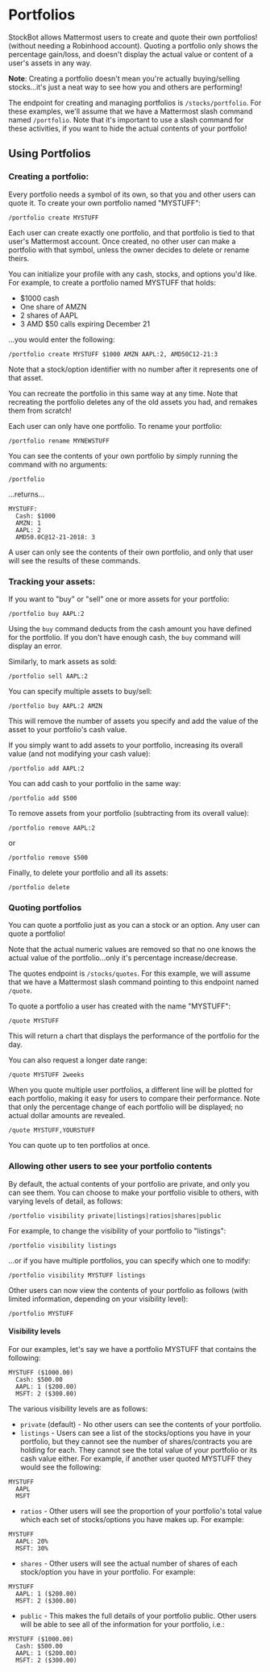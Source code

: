 # Portfolios

StockBot allows Mattermost users to create and quote their own portfolios! (without needing a Robinhood account). Quoting a portfolio only shows the percentage gain/loss, and doesn't display the actual value or content of a user's assets in any way.

**Note**: Creating a portfolio doesn't mean you're actually buying/selling stocks...it's just a neat way to see how you and others are performing!

The endpoint for creating and managing portfolios is `/stocks/portfolio`. For these examples, we'll assume that we have a Mattermost slash command named `/portfolio`. Note that it's important to use a slash command for these activities, if you want to hide the actual contents of your portfolio!

## Using Portfolios

### Creating a portfolio:

Every portfolio needs a symbol of its own, so that you and other users can quote it. To create your own portfolio named "MYSTUFF":

`/portfolio create MYSTUFF`

Each user can create exactly one portfolio, and that portfolio is tied to that user's Mattermost account. Once created, no other user can make a portfolio with that symbol, unless the owner decides to delete or rename theirs.

You can initialize your profile with any cash, stocks, and options you'd like. For example, to create a portfolio named MYSTUFF that holds:
* $1000 cash
* One share of AMZN
* 2 shares of AAPL
* 3 AMD $50 calls expiring December 21

...you would enter the following:

`/portfolio create MYSTUFF $1000 AMZN AAPL:2, AMD50C12-21:3`

Note that a stock/option identifier with no number after it represents one of that asset.

You can recreate the portfolio in this same way at any time. Note that recreating the portfolio deletes any of the old assets you had, and remakes them from scratch!

Each user can only have one portfolio. To rename your portfolio:

`/portfolio rename MYNEWSTUFF`

You can see the contents of your own portfolio by simply running the command with no arguments:

`/portfolio`

...returns...

```
MYSTUFF:
  Cash: $1000
  AMZN: 1
  AAPL: 2
  AMD50.0C@12-21-2018: 3
```

A user can only see the contents of their own portfolio, and only that user will see the results of these commands.

### Tracking your assets:

If you want to "buy" or "sell" one or more assets for your portfolio:

`/portfolio buy AAPL:2`

Using the `buy` command deducts from the cash amount you have defined for the portfolio. If you don't have enough cash, the `buy` command will display an error.

Similarly, to mark assets as sold:

`/portfolio sell AAPL:2`

You can specify multiple assets to buy/sell:

`/portfolio buy AAPL:2 AMZN`

This will remove the number of assets you specify and add the value of the asset to your portfolio's cash value.

If you simply want to add assets to your portfolio, increasing its overall value (and not modifying your cash value):

`/portfolio add AAPL:2`

You can add cash to your portfolio in the same way:

`/portfolio add $500`

To remove assets from your portfolio (subtracting from its overall value):

`/portfolio remove AAPL:2`

or

`/portfolio remove $500`

Finally, to delete your portfolio and all its assets:

`/portfolio delete`

### Quoting portfolios

You can quote a portfolio just as you can a stock or an option. Any user can quote a portfolio!

Note that the actual numeric values are removed so that no one knows the actual value of the portfolio...only it's percentage increase/decrease.

The quotes endpoint is `/stocks/quotes`. For this example, we will assume that we have a Mattermost slash command pointing to this endpoint named `/quote`.

To quote a portfolio a user has created with the name "MYSTUFF":

`/quote MYSTUFF`

This will return a chart that displays the performance of the portfolio for the day.

You can also request a longer date range:

`/quote MYSTUFF 2weeks`

When you quote multiple user portfolios, a different line will be plotted for each portfolio, making it easy for users to compare their performance. Note that only the percentage change of each portfolio will be displayed; no actual dollar amounts are revealed.

`/quote MYSTUFF,YOURSTUFF`

You can quote up to ten portfolios at once.

### Allowing other users to see your portfolio contents

By default, the actual contents of your portfolio are private, and only you can see them. You can choose to make your portfolio visible to others, with varying levels of detail, as follows:

```
/portfolio visibility private|listings|ratios|shares|public
```

For example, to change the visibility of your portfolio to "listings":
```
/portfolio visibility listings
```

...or if you have multiple portfolios, you can specify which one to modify:

```
/portfolio visibility MYSTUFF listings
```

Other users can now view the contents of your portfolio as follows (with limited information, depending on your visibility level):
```
/portfolio MYSTUFF
```
#### Visibility levels

For our examples, let's say we have a portfolio MYSTUFF that contains the following:
```
MYSTUFF ($1000.00)
  Cash: $500.00
  AAPL: 1 ($200.00)
  MSFT: 2 ($300.00)
```

The various visibility levels are as follows:
* `private` (default) - No other users can see the contents of your portfolio.
* `listings` - Users can see a list of the stocks/options you have in your portfolio, but they cannot see the number of shares/contracts you are holding for each. They cannot see the total value of your portfolio or its cash value either. For example, if another user quoted MYSTUFF they would see the following:
```
MYSTUFF
  AAPL
  MSFT
```
* `ratios` - Other users will see the proportion of your portfolio's total value which each set of stocks/options you have makes up. For example:
```
MYSTUFF
  AAPL: 20%
  MSFT: 30%
```
* `shares` - Other users will see the actual number of shares of each stock/option you have in your portfolio. For example:
```
MYSTUFF
  AAPL: 1 ($200.00)
  MSFT: 2 ($300.00)
```
* `public` - This makes the full details of your portfolio public. Other users will be able to see all of the information for your portfolio, i.e.:
```
MYSTUFF ($1000.00)
  Cash: $500.00
  AAPL: 1 ($200.00)
  MSFT: 2 ($300.00)
```
